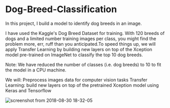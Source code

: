 # Dog-Breed-Classification

In this project, I build a model to identify dog breeds in an image.

I have used the Kaggle's Dog Breed Dataset for training. With 120 breeds of dogs and a limited number training images per class, you might find the problem more, err, ruff than you anticipated.To speed things up, we will apply Transfer Learning by building new layers on top of the Xception model pre-trained on ImageNet to classify the top 10 dog breeds. 

Note: We have reduced the number of classes (i.e. dog breeds) to 10 to fit the model in a CPU machine.

We will:
    Preprocess images data for computer vision tasks
    Transfer Learning: build new layers on top of the pretrained Xception model using Keras and Tensorflow

![screenshot from 2018-08-30 18-32-05](https://user-images.githubusercontent.com/29462447/44853289-29655480-ac83-11e8-8d00-a3e2009c6573.png)


    
    
    
    
    
